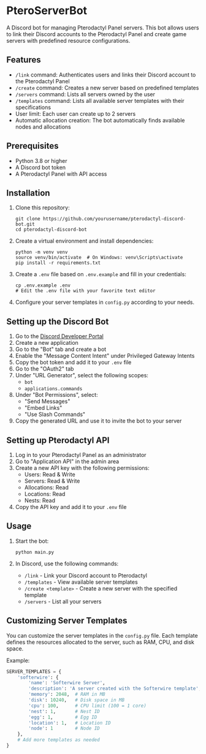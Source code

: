 # PteroServerBot

A Discord bot for managing Pterodactyl Panel servers. This bot allows users to link their Discord accounts to the Pterodactyl Panel and create game servers with predefined resource configurations.

## Features

- `/link` command: Authenticates users and links their Discord account to the Pterodactyl Panel
- `/create` command: Creates a new server based on predefined templates
- `/servers` command: Lists all servers owned by the user
- `/templates` command: Lists all available server templates with their specifications
- User limit: Each user can create up to 2 servers
- Automatic allocation creation: The bot automatically finds available nodes and allocations

## Prerequisites

- Python 3.8 or higher
- A Discord bot token
- A Pterodactyl Panel with API access

## Installation

1. Clone this repository:
   ```
   git clone https://github.com/yourusername/pterodactyl-discord-bot.git
   cd pterodactyl-discord-bot
   ```

2. Create a virtual environment and install dependencies:
   ```
   python -m venv venv
   source venv/bin/activate  # On Windows: venv\Scripts\activate
   pip install -r requirements.txt
   ```

3. Create a `.env` file based on `.env.example` and fill in your credentials:
   ```
   cp .env.example .env
   # Edit the .env file with your favorite text editor
   ```

4. Configure your server templates in `config.py` according to your needs.

## Setting up the Discord Bot

1. Go to the [Discord Developer Portal](https://discord.com/developers/applications)
2. Create a new application
3. Go to the "Bot" tab and create a bot
4. Enable the "Message Content Intent" under Privileged Gateway Intents
5. Copy the bot token and add it to your `.env` file
6. Go to the "OAuth2" tab
7. Under "URL Generator", select the following scopes:
   - `bot`
   - `applications.commands`
8. Under "Bot Permissions", select:
   - "Send Messages"
   - "Embed Links"
   - "Use Slash Commands"
9. Copy the generated URL and use it to invite the bot to your server

## Setting up Pterodactyl API

1. Log in to your Pterodactyl Panel as an administrator
2. Go to "Application API" in the admin area
3. Create a new API key with the following permissions:
   - Users: Read & Write
   - Servers: Read & Write
   - Allocations: Read
   - Locations: Read
   - Nests: Read
4. Copy the API key and add it to your `.env` file

## Usage

1. Start the bot:
   ```
   python main.py
   ```

2. In Discord, use the following commands:
   - `/link` - Link your Discord account to Pterodactyl
   - `/templates` - View available server templates
   - `/create <template>` - Create a new server with the specified template
   - `/servers` - List all your servers

## Customizing Server Templates

You can customize the server templates in the `config.py` file. Each template defines the resources allocated to the server, such as RAM, CPU, and disk space.

Example:
```python
SERVER_TEMPLATES = {
    'softerwire': {
        'name': 'Softerwire Server',
        'description': 'A server created with the Softerwire template',
        'memory': 2048,  # RAM in MB
        'disk': 10240,   # Disk space in MB
        'cpu': 100,      # CPU limit (100 = 1 core)
        'nest': 1,       # Nest ID
        'egg': 1,        # Egg ID
        'location': 1,   # Location ID
        'node': 1        # Node ID
    },
    # Add more templates as needed
}
```
